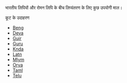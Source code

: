 भारतीय लिपियों और रोमन लिपि के बीच लिप्यंतरण के लिए कुछ उपयोगी माल।

कूट के उदाहरण
<ul>
<li><a href='http://bn.girgit.chitthajagat.in'>Beng</a></li>
<li><a href='http://hi.girgit.chitthajagat.in'>Deva</a></li>
<li><a href='http://gu.girgit.chitthajagat.in'>Gujr</a></li>
<li><a href='http://pa.girgit.chitthajagat.in'>Guru</a></li>
<li><a href='http://kn.girgit.chitthajagat.in'>Knda</a></li>
<li><a href='http://en.girgit.chitthajagat.in'>Latn</a></li>
<li><a href='http://ml.girgit.chitthajagat.in'>Mlym</a></li>
<li><a href='http://or.girgit.chitthajagat.in'>Orya</a></li>
<li><a href='http://ta.girgit.chitthajagat.in'>Taml</a></li>
<li><a href='http://te.girgit.chitthajagat.in'>Telu</a></li>
</ul>